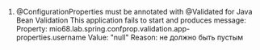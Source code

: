 1. @ConfigurationProperties must be annotated with @Validated for Java Bean Validation
This application fails to start and produces message:
Property: mio68.lab.spring.confprop.validation.app-properties.username
    Value: "null"
    Reason: не должно быть пустым
